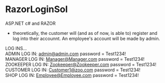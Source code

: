 # RazorLoginSol

ASP.NET c# and RAZOR

- theoretically, the customer will (and as of now, is able to) register and log into their accounnt. An employee's account will be made by admin. 

LOG INS... <br />
ADMIN LOG IN: admin@admin.com  password = Test1234! <br />
MANAGER LOG IN: Manager@Manager.com  password = Test1234! <br />
ZOOKEEPER LOG IN: Zookeeper@Zookeeper.com  password = Test1234! <br />
CUSTOMER LOG IN:  Customer1@zoo.com  password = Test1234! <br />
SHOP LOG IN: Employee@Employee.com  password = Test1234!
